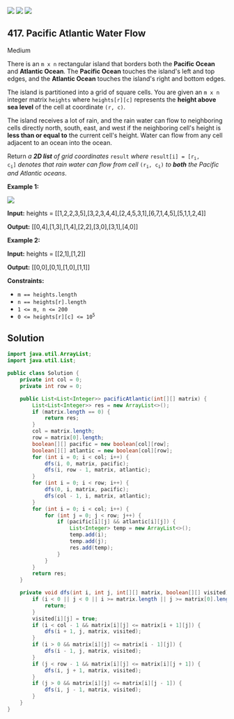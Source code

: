 [![](https://img.shields.io/github/stars/javadev/LeetCode-in-Java?label=Stars&style=flat-square)](https://github.com/javadev/LeetCode-in-Java)
[![](https://img.shields.io/github/forks/javadev/LeetCode-in-Java?label=Fork%20me%20on%20GitHub%20&style=flat-square)](https://github.com/javadev/LeetCode-in-Java/fork)
[![](https://img.shields.io/badge/-LeetCode%20in%20Kotlin-blue?style=flat-square)](https://github.com/javadev/LeetCode-in-Kotlin)

## 417\. Pacific Atlantic Water Flow

Medium

There is an `m x n` rectangular island that borders both the **Pacific Ocean** and **Atlantic Ocean**. The **Pacific Ocean** touches the island's left and top edges, and the **Atlantic Ocean** touches the island's right and bottom edges.

The island is partitioned into a grid of square cells. You are given an `m x n` integer matrix `heights` where `heights[r][c]` represents the **height above sea level** of the cell at coordinate `(r, c)`.

The island receives a lot of rain, and the rain water can flow to neighboring cells directly north, south, east, and west if the neighboring cell's height is **less than or equal to** the current cell's height. Water can flow from any cell adjacent to an ocean into the ocean.

Return _a **2D list** of grid coordinates_ `result` _where_ <code>result[i] = [r<sub>i</sub>, c<sub>i</sub>]</code> _denotes that rain water can flow from cell_ <code>(r<sub>i</sub>, c<sub>i</sub>)</code> _to **both** the Pacific and Atlantic oceans_.

**Example 1:**

![](https://assets.leetcode.com/uploads/2021/06/08/waterflow-grid.jpg)

**Input:** heights = \[\[1,2,2,3,5],[3,2,3,4,4],[2,4,5,3,1],[6,7,1,4,5],[5,1,1,2,4]]

**Output:** [[0,4],[1,3],[1,4],[2,2],[3,0],[3,1],[4,0]] 

**Example 2:**

**Input:** heights = \[\[2,1],[1,2]]

**Output:** [[0,0],[0,1],[1,0],[1,1]] 

**Constraints:**

*   `m == heights.length`
*   `n == heights[r].length`
*   `1 <= m, n <= 200`
*   <code>0 <= heights[r][c] <= 10<sup>5</sup></code>

## Solution

```java
import java.util.ArrayList;
import java.util.List;

public class Solution {
    private int col = 0;
    private int row = 0;

    public List<List<Integer>> pacificAtlantic(int[][] matrix) {
        List<List<Integer>> res = new ArrayList<>();
        if (matrix.length == 0) {
            return res;
        }
        col = matrix.length;
        row = matrix[0].length;
        boolean[][] pacific = new boolean[col][row];
        boolean[][] atlantic = new boolean[col][row];
        for (int i = 0; i < col; i++) {
            dfs(i, 0, matrix, pacific);
            dfs(i, row - 1, matrix, atlantic);
        }
        for (int i = 0; i < row; i++) {
            dfs(0, i, matrix, pacific);
            dfs(col - 1, i, matrix, atlantic);
        }
        for (int i = 0; i < col; i++) {
            for (int j = 0; j < row; j++) {
                if (pacific[i][j] && atlantic[i][j]) {
                    List<Integer> temp = new ArrayList<>();
                    temp.add(i);
                    temp.add(j);
                    res.add(temp);
                }
            }
        }
        return res;
    }

    private void dfs(int i, int j, int[][] matrix, boolean[][] visited) {
        if (i < 0 || j < 0 || i >= matrix.length || j >= matrix[0].length || visited[i][j]) {
            return;
        }
        visited[i][j] = true;
        if (i < col - 1 && matrix[i][j] <= matrix[i + 1][j]) {
            dfs(i + 1, j, matrix, visited);
        }
        if (i > 0 && matrix[i][j] <= matrix[i - 1][j]) {
            dfs(i - 1, j, matrix, visited);
        }
        if (j < row - 1 && matrix[i][j] <= matrix[i][j + 1]) {
            dfs(i, j + 1, matrix, visited);
        }
        if (j > 0 && matrix[i][j] <= matrix[i][j - 1]) {
            dfs(i, j - 1, matrix, visited);
        }
    }
}
```